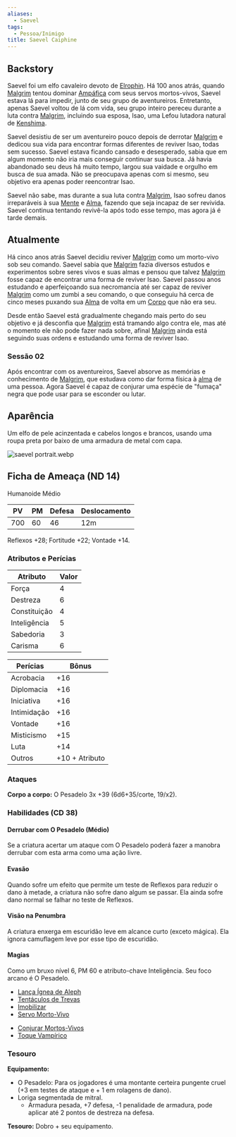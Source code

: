 ```yaml
---
aliases:
  - Saevel
tags:
  - Pessoa/Inimigo
title: Saevel Caiphine
---
```

## Backstory
Saevel foi um elfo cavaleiro devoto de [Elrophin](../../Deuses/Elrophin,%20Deus%20da%20Vaidade.md). Há 100 anos atrás, quando [Malgrim](../Malgrim/index.md) tentou dominar [Ampáfica](../../../../Lugares/Plano%20Material/Nyrule/Amp%C3%A1fica/index.md) com seus servos mortos-vivos, Saevel estava lá para impedir, junto de seu grupo de aventureiros. Entretanto, apenas Saevel voltou de lá com vida, seu grupo inteiro pereceu durante a luta contra [Malgrim](../Malgrim/index.md), incluindo sua esposa, Isao, uma Lefou lutadora natural de [Kenshima](../../../../Lugares/Plano%20Material/Nyrule/Ermos/Kenshima.md).

Saevel desistiu de ser um aventureiro pouco depois de derrotar [Malgrim](../Malgrim/index.md) e dedicou sua vida para encontrar formas diferentes de reviver Isao, todas sem sucesso. Saevel estava ficando cansado e desesperado, sabia que em algum momento não iria mais conseguir continuar sua busca. Já havia abandonado seu deus há muito tempo, largou sua vaidade e orgulho em busca de sua amada. Não se preocupava apenas com si mesmo, seu objetivo era apenas poder reencontrar Isao.

Saevel não sabe, mas durante a sua luta contra [Malgrim](../Malgrim/index.md), Isao sofreu danos irreparáveis à sua [Mente](../../../../Worldbuild/Corpo,%20Mente%20e%20Alma.md) e [Alma](../../../../Worldbuild/Corpo,%20Mente%20e%20Alma.md), fazendo que seja incapaz de ser revivida. Saevel continua tentando revivê-la após todo esse tempo, mas agora já é tarde demais.

## Atualmente
Há cinco anos atrás Saevel decidiu reviver [Malgrim](../Malgrim/index.md) como um morto-vivo sob seu comando. Saevel sabia que [Malgrim](../Malgrim/index.md) fazia diversos estudos e experimentos sobre seres vivos e suas almas e pensou que talvez [Malgrim](../Malgrim/index.md) fosse capaz de encontrar uma forma de reviver Isao. Saevel passou anos estudando e aperfeiçoando sua necromancia até ser capaz de reviver [Malgrim](../Malgrim/index.md) como um zumbi a seu comando, o que conseguiu há cerca de cinco meses puxando sua [Alma](../../../../Worldbuild/Corpo,%20Mente%20e%20Alma.md) de volta em um [Corpo](../../../../Worldbuild/Corpo,%20Mente%20e%20Alma.md) que não era seu.

Desde então Saevel está gradualmente chegando mais perto do seu objetivo e já desconfia que [Malgrim](../Malgrim/index.md) está tramando algo contra ele, mas até o momento ele não pode fazer nada sobre, afinal [Malgrim](../Malgrim/index.md) ainda está seguindo suas ordens e estudando uma forma de reviver Isao.

### Sessão 02
Após encontrar com os aventureiros, Saevel absorve as memórias e conhecimento de [Malgrim](../Malgrim/index.md), que estudava como dar forma física à [alma](../../../../Worldbuild/Corpo,%20Mente%20e%20Alma.md) de uma pessoa. Agora Saevel é capaz de conjurar uma espécie de "fumaça" negra que pode usar para se esconder ou lutar.

## Aparência
Um elfo de pele acinzentada e cabelos longos e brancos, usando uma roupa preta por baixo de uma armadura de metal com capa.

![saevel portrait.webp](./saevel%20portrait.webp)

## Ficha de Ameaça (ND 14)
Humanoide Médio

| PV  | PM  | Defesa | Deslocamento |
| --- | --- | ------ | ------------ |
| 700 | 60  | 46     | 12m          |

Reflexos +28; Fortitude +22; Vontade +14.

### Atributos e Perícias
  | Atributo     | Valor |
  | ------------ | ----- |
  | Força        | 4     |
  | Destreza     | 6     |
  | Constituição | 4     |
  | Inteligência | 5     |
  | Sabedoria    | 3     |
  | Carisma      | 6     |

  | Perícias    | Bônus          |
  | ----------- | -------------- |
  | Acrobacia   | +16            |
  | Diplomacia  | +16            |
  | Iniciativa  | +16            |
  | Intimidação | +16            |
  | Vontade     | +16            |
  | Misticismo  | +15            |
  | Luta        | +14            |
  | Outros      | +10 + Atributo |

### Ataques
**Corpo a corpo:** O Pesadelo 3x +39 (6d6+35/corte, 19/x2).

### Habilidades (CD 38)
#### Derrubar com O Pesadelo (Médio)
Se a criatura acertar um ataque com O Pesadelo poderá fazer a manobra derrubar com esta arma como uma ação livre.

#### Evasão
Quando sofre um efeito que permite um teste de Reflexos para reduzir o dano à metade, a criatura não sofre dano algum se passar. Ela ainda sofre dano normal se falhar no teste de Reflexos.

#### Visão na Penumbra
A criatura enxerga em escuridão leve em alcance curto (exceto mágica). Ela ignora camuflagem leve por esse tipo de escuridão.

#### Magias
Como um bruxo nível 6, PM 60 e atributo-chave Inteligência. Seu foco arcano é O Pesadelo.

<!-- 3º Círculo -->
* [Lança Ígnea de Aleph](https://eduardomarques.pythonanywhere.com/106/)
* [Tentáculos de Trevas](https://eduardomarques.pythonanywhere.com/181/)
* [Imobilizar](https://eduardomarques.pythonanywhere.com/100/)
* [Servo Morto-Vivo](https://eduardomarques.pythonanywhere.com/165/)

<!-- 2º Círculo -->
* [Conjurar Mortos-Vivos](https://eduardomarques.pythonanywhere.com/49/)
* [Toque Vampírico](https://eduardomarques.pythonanywhere.com/185/)

### Tesouro
**Equipamento:**

* O Pesadelo: Para os jogadores é uma montante certeira pungente cruel (+3 em testes de ataque e + 1 em rolagens de dano).
* Loriga segmentada de mitral.
	* Armadura pesada, +7 defesa, -1 penalidade de armadura, pode aplicar até 2 pontos de destreza na defesa.

**Tesouro:** Dobro + seu equipamento.


